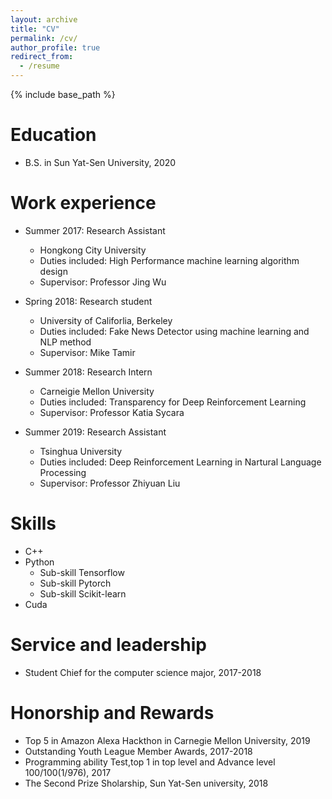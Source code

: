 ```yaml
---
layout: archive
title: "CV"
permalink: /cv/
author_profile: true
redirect_from:
  - /resume
---
```


{% include base_path %}

Education
======
* B.S. in Sun Yat-Sen University, 2020

Work experience
======
* Summer 2017: Research Assistant
  * Hongkong City University
  * Duties included: High Performance machine learning algorithm design
  * Supervisor: Professor Jing Wu

* Spring 2018: Research student
  * University of Califorlia, Berkeley
  * Duties included: Fake News Detector using machine learning and NLP method
  * Supervisor: Mike Tamir
  
* Summer 2018: Research Intern
  * Carneigie Mellon University
  * Duties included: Transparency for Deep Reinforcement Learning
  * Supervisor: Professor Katia Sycara
  
* Summer 2019: Research Assistant
  * Tsinghua University
  * Duties included: Deep Reinforcement Learning in Nartural Language Processing
  * Supervisor: Professor Zhiyuan Liu
  
Skills
======
* C++
* Python
  * Sub-skill Tensorflow
  * Sub-skill Pytorch
  * Sub-skill Scikit-learn
* Cuda


  
Service and leadership
======
* Student Chief for the computer science major, 2017-2018

Honorship and Rewards
======
* Top 5 in Amazon Alexa Hackthon in Carnegie Mellon University, 2019
* Outstanding Youth League Member Awards, 2017-2018
* Programming ability Test,top 1 in top level and Advance level 100/100(1/976), 2017
* The Second Prize Sholarship, Sun Yat-Sen university, 2018
